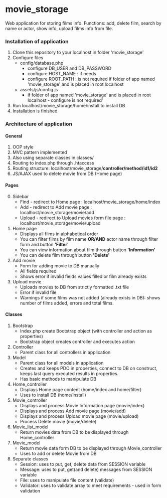 # movie_storage
Web application for storing films info. Functions: add, delete film, search by name or actor, show info, upload films info from file.

### Installation of application

1. Clone this repository to your localhost in folder 'movie_storage'
2. Configure files
    * config/database.php
      * configure DB_USER and DB_PASSWORD
      * configure HOST_NAME : if needs
      * configure ROOT_PATH : is not required if folder of app named 'movie_storage' and is placed in root localhost
    * assets/js/config.js
      * if folder of app named 'movie_storage' and is placed in root localhost - configure is not required'
3. Run localhost/movie_storage/home/install to install DB
4. Installation is finished

### Architecture of application

#### General
1. OOP style
2. MVC pattern implemented
3. Also using separate classes in classes/
4. Routing to index.php through .htaccess
5. Routing structure: localhost/movie_storage/**controller/method/id1/id2**
6. JS/AJAX used to delete movie from DB (Home page)

#### Pages
0. Sidebar
   * Find    - redirect to Home page : localhost/movie_storage/home/index
   * Add     - redirect to Add movie page : localhost/movie_storage/movie/add
   * Upload  - redirect to Upload movies form file page : localhost/movie_storage/movie/upload
1. Home page
   * Displays all films in alphabetical order
   * You can filter films by film name **OR/AND** actor name through filter form and button **'Filter'**
   * You can view information about film through button **'Information'**
   * You can delete film through button **'Delete'**
2. Add movie
   * Form for adding movie to DB manually
   * All fields required
   * Shows error if invalid fields values filled or film already exists 
3. Upload movie
   * Uploads movies to DB from strictly formatted .txt file
   * Error if invalid file
   * Warnings if some films was not added (already exists in DB): shows number of films added, errors and total films.

#### Classes
1. Bootstrap
   * Index.php create Bootstrap object (with controller and action as properties)
   * Bootstrap object creates controller and executes action
2. Controller
   * Parent class for all controllers in application
3. Model
   * Parent class for all models in application
   * Creates and keeps PDO in properties, connect to DB on construct, keeps last query executed results in properties.
   * Has basic methods to manipulate DB
4. Home_controller
   * Displays Home page content (home/index and home/filter)
   * Uses to install DB (home/install)
5. Movie_controller
   * Displays and process  Movie Information page (movie/index)
   * Displays and process  Add movie page (movie/add)
   * Displays and process  Upload movie page (movie/upload)
   * Process Delete movie (movie/delete)
6. Movie_list_model
   * Return movies data from DB to be displayed through Home_controller
7. Movie_model
   * Return movie data form DB to be displayed through Movie_controller
   * Uses to add or delete Movie from DB
8. Separate classes
   * Session: uses to put, get, delete data from SESSION variable
   * Message: uses to put, get(and delete) messages from SESSION variable
   * File: uses to manipulate file content (validate)
   * Validator: uses to validate array to meet requirements - used in form validation



